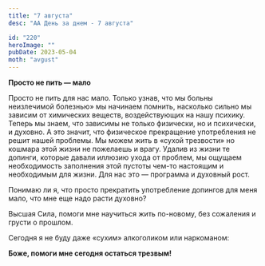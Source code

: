 ```yaml
---
title: "7 августа"
desc: "АА День за днем - 7 августа"

id: "220"
heroImage: ""
pubDate: 2023-05-04
moth: "avgust"
---
```


**Просто не пить — мало**

Просто не пить для нас мало. Только узнав, что мы больны неизлечимой болезнью»
мы начинаем помнить, насколько сильно мы зависим от химических веществ,
воздействующих на нашу психику. Теперь мы знаем, что зависимы не только
физически, но и психически, и духовно. А это значит, что физическое
прекращение употребления не решит нашей проблемы. Мы можем жить в «сухой
трезвости» но кошмара этой жизни не пожелаешь и врагу. Удалив из жизни те
допинги, которые давали иллюзию ухода от проблем, мы ощущаем необходимость
заполнения этой пустоты чем-то настоящим и необходимым для жизни. Для нас это
— программа и духовный рост.

Понимаю ли я, что просто прекратить употребление допингов для меня мало, что
мне еще надо расти духовно?

Высшая Сила, помоги мне научиться жить по-новому, без сожаления и грусти о
прошлом.

Сегодня я не буду даже «сухим» алкоголиком или наркоманом:

**Боже, помоги мне сегодня остаться трезвым!**
